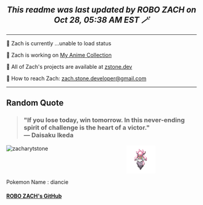 <h2 align="center" style="font-style: italic; font-weight: bold;">This readme was last updated by ROBO ZACH on Oct 28, 05:38 AM EST 🪄 </h2></a>

---

🤖 Zach is currently ...unable to load status

🤖 Zach is working on [My Anime Collection](https://github.com/ZacharyTStone/My-Anime-Collection)

🤖 All of Zach's projects are available at [zstone.dev](https://www.zstone.dev/)

🤖 How to reach Zach: [zach.stone.developer@gmail.com](mailto:zach.stone.developer@gmail.com)

---

<!-- Add a Quotes section -->

## Random Quote

<h3>
<blockquote>
  "If you lose today, win tomorrow. In this never-ending spirit of challenge is the heart of a victor."
<br>— Daisaku Ikeda
</blockquote>
</h3>

<div style="display: flex; flex-wrap: no-wrap; width: 100%; gap: 16px">
        <img width="60%" src="https://github-readme-streak-stats.herokuapp.com/?user=zacharytstone" alt="zacharytstone" />
    <img width="15%" class='poke-img' src='https://raw.githubusercontent.com/PokeAPI/sprites/master/sprites/pokemon/719.png' alt='diancie'/>
</div>

<span class="poke-name"> Pokemon Name : diancie</span>

#### [ROBO ZACH's GitHub](https://github.com/ROBO-ZACH)
